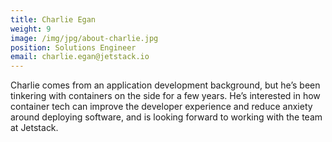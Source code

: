 ```yaml
---
title: Charlie Egan
weight: 9
image: /img/jpg/about-charlie.jpg
position: Solutions Engineer
email: charlie.egan@jetstack.io
---
```


Charlie comes from an application development background, but he’s been tinkering with containers on the side for a few years. He’s interested in how container tech can improve the developer experience and reduce anxiety around deploying software, and is looking forward to working with the team at Jetstack.